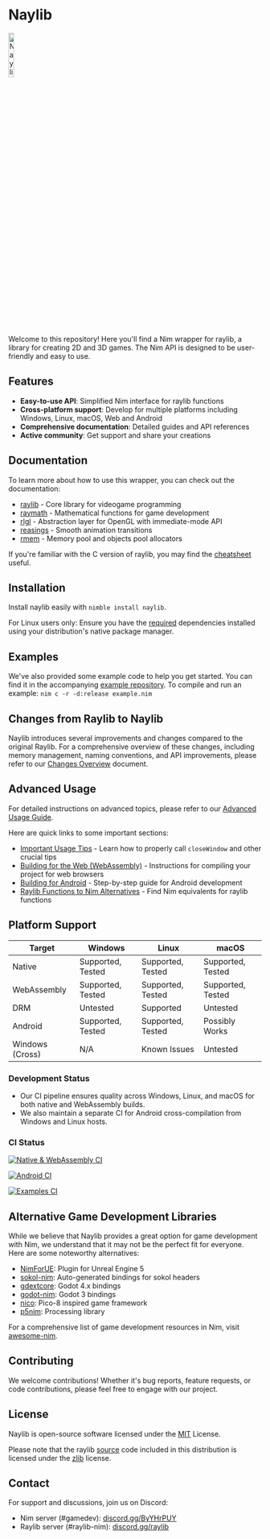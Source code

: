 # Naylib

<img src="assets/naylib.png" alt="Naylib logo" width="15%" />

Welcome to this repository! Here you'll find a Nim wrapper for raylib, a library for
creating 2D and 3D games. The Nim API is designed to be user-friendly and easy to use.

## Features

- **Easy-to-use API**: Simplified Nim interface for raylib functions
- **Cross-platform support**: Develop for multiple platforms including Windows, Linux, macOS, Web and Android
- **Comprehensive documentation**: Detailed guides and API references
- **Active community**: Get support and share your creations

## Documentation

To learn more about how to use this wrapper, you can check out the documentation:

- [raylib](https://planetis-m.github.io/naylib/raylib.html) - Core library for videogame programming
- [raymath](https://planetis-m.github.io/naylib/raymath.html) - Mathematical functions for game development
- [rlgl](https://planetis-m.github.io/naylib/rlgl.html) - Abstraction layer for OpenGL with immediate-mode API
- [reasings](https://planetis-m.github.io/naylib/reasings.html) - Smooth animation transitions
- [rmem](https://planetis-m.github.io/naylib/rmem.html) - Memory pool and objects pool allocators

If you're familiar with the C version of raylib, you may find the
[cheatsheet](https://www.raylib.com/cheatsheet/cheatsheet.html) useful.

## Installation

Install naylib easily with `nimble install naylib`.

For Linux users only: Ensure you have the [required](https://github.com/raysan5/raylib/wiki/Working-on-GNU-Linux)
dependencies installed using your distribution's native package manager.

## Examples

We've also provided some example code to help you get started. You can find it in the
accompanying [example repository](https://github.com/planetis-m/raylib-examples).
To compile and run an example: `nim c -r -d:release example.nim`

## Changes from Raylib to Naylib

Naylib introduces several improvements and changes compared to the original Raylib.
For a comprehensive overview of these changes, including memory management, naming
conventions, and API improvements, please refer to our
[Changes Overview](changes_overview.md) document.

## Advanced Usage

For detailed instructions on advanced topics, please refer to our
[Advanced Usage Guide](advanced_usage.md).

Here are quick links to some important sections:

- [Important Usage Tips](advanced_usage.md#important-usage-tips) - Learn how to properly call `closeWindow` and other crucial tips
- [Building for the Web (WebAssembly)](advanced_usage.md#building-for-the-web-webassembly) - Instructions for compiling your project for web browsers
- [Building for Android](advanced_usage.md#building-for-android) - Step-by-step guide for Android development
- [Raylib Functions to Nim Alternatives](alternatives_table.rst) - Find Nim equivalents for raylib functions

## Platform Support

| Target           | Windows           | Linux             | macOS             |
|------------------|-------------------|-------------------|-------------------|
| Native           | Supported, Tested | Supported, Tested | Supported, Tested |
| WebAssembly      | Supported, Tested | Supported, Tested | Supported, Tested |
| DRM              | Untested          | Supported         | Untested          |
| Android          | Supported, Tested | Supported, Tested | Possibly Works    |
| Windows (Cross)  | N/A               | Known Issues      | Untested          |

### Development Status

- Our CI pipeline ensures quality across Windows, Linux, and macOS for both native and WebAssembly builds.
- We also maintain a separate CI for Android cross-compilation from Windows and Linux hosts.

### CI Status

[![Native & WebAssembly CI](https://img.shields.io/github/actions/workflow/status/planetis-m/naylib/ci.yml?branch=main&label=Native%20%26%20WebAssembly%20CI)](https://github.com/planetis-m/naylib/actions/workflows/ci.yml)

[![Android CI](https://img.shields.io/github/actions/workflow/status/planetis-m/naylib-game-template/ci.yml?branch=master&label=Android%20CI)](https://github.com/planetis-m/naylib-game-template/actions/workflows/ci.yml)

[![Examples CI](https://img.shields.io/github/actions/workflow/status/planetis-m/raylib-examples/ci.yml?branch=master&label=Nim%20CI)](https://github.com/planetis-m/raylib-examples/actions/workflows/ci.yml)

## Alternative Game Development Libraries

While we believe that Naylib provides a great option for game development with Nim, we understand
that it may not be the perfect fit for everyone. Here are some noteworthy alternatives:

- [NimForUE](https://github.com/jmgomez/NimForUE): Plugin for Unreal Engine 5
- [sokol-nim](https://github.com/floooh/sokol-nim): Auto-generated bindings for sokol headers
- [gdextcore](https://github.com/godot-nim/gdextcore): Godot 4.x bindings
- [godot-nim](https://github.com/pragmagic/godot-nim): Godot 3 bindings
- [nico](https://github.com/ftsf/nico): Pico-8 inspired game framework
- [p5nim](https://github.com/pietroppeter/p5nim): Processing library

For a comprehensive list of game development resources in Nim,
visit [awesome-nim](https://github.com/ringabout/awesome-nim#game-development).

## Contributing

We welcome contributions! Whether it's bug reports, feature requests, or code contributions,
please feel free to engage with our project.

## License

Naylib is open-source software licensed under the [MIT](LICENSE) License.

Please note that the raylib [source](src/raylib) code included in this distribution is licensed under
the [zlib](LICENSE-RAYLIB) license.

## Contact

For support and discussions, join us on Discord:
- Nim server (#gamedev): [discord.gg/ByYHrPUY](https://discord.gg/ByYHrPUY)
- Raylib server (#raylib-nim): [discord.gg/raylib](https://discord.gg/raylib)
